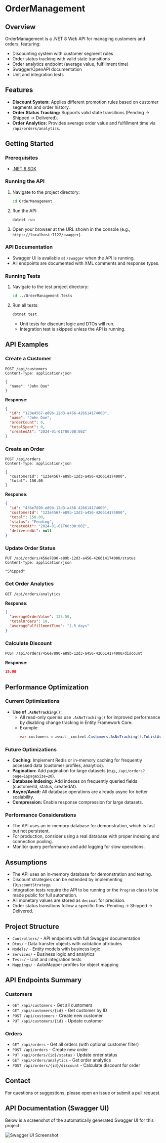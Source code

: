 # OrderManagement

## Overview
OrderManagement is a .NET 8 Web API for managing customers and orders, featuring:
- Discounting system with customer segment rules
- Order status tracking with valid state transitions
- Order analytics endpoint (average value, fulfillment time)
- Swagger/OpenAPI documentation
- Unit and integration tests

## Features
- **Discount System:** Applies different promotion rules based on customer segments and order history.
- **Order Status Tracking:** Supports valid state transitions (Pending → Shipped → Delivered).
- **Order Analytics:** Provides average order value and fulfillment time via `/api/orders/analytics`.

## Getting Started

### Prerequisites
- [.NET 8 SDK](https://dotnet.microsoft.com/en-us/download/dotnet/8.0)

### Running the API
1. Navigate to the project directory:
   ```sh
   cd OrderManagement
   ```
2. Run the API:
   ```sh
   dotnet run
   ```
3. Open your browser at the URL shown in the console (e.g., `https://localhost:7122/swagger`).

### API Documentation
- Swagger UI is available at `/swagger` when the API is running.
- All endpoints are documented with XML comments and response types.

### Running Tests
1. Navigate to the test project directory:
   ```sh
   cd ../OrderManagement.Tests
   ```
2. Run all tests:
   ```sh
   dotnet test
   ```
   - Unit tests for discount logic and DTOs will run.
   - Integration test is skipped unless the API is running.

## API Examples

### Create a Customer
```http
POST /api/customers
Content-Type: application/json

{
  "name": "John Doe"
}
```

**Response:**
```json
{
  "id": "123e4567-e89b-12d3-a456-426614174000",
  "name": "John Doe",
  "orderCount": 0,
  "totalSpent": 0,
  "createdAt": "2024-01-01T00:00:00Z"
}
```

### Create an Order
```http
POST /api/orders
Content-Type: application/json

{
  "customerId": "123e4567-e89b-12d3-a456-426614174000",
  "total": 150.00
}
```

**Response:**
```json
{
  "id": "456e7890-e89b-12d3-a456-426614174000",
  "customerId": "123e4567-e89b-12d3-a456-426614174000",
  "total": 150.00,
  "status": "Pending",
  "createdAt": "2024-01-01T00:00:00Z",
  "deliveredAt": null
}
```

### Update Order Status
```http
PUT /api/orders/456e7890-e89b-12d3-a456-426614174000/status
Content-Type: application/json

"Shipped"
```

### Get Order Analytics
```http
GET /api/orders/analytics
```

**Response:**
```json
{
  "averageOrderValue": 125.50,
  "totalOrders": 10,
  "averageFulfillmentTime": "2.5 days"
}
```

### Calculate Discount
```http
POST /api/orders/456e7890-e89b-12d3-a456-426614174000/discount
```

**Response:**
```json
15.00
```

## Performance Optimization

### Current Optimizations
- **Use of `.AsNoTracking()`:**
  - All read-only queries use `.AsNoTracking()` for improved performance by disabling change tracking in Entity Framework Core.
  - Example:
    ```csharp
    var customers = await _context.Customers.AsNoTracking().ToListAsync();
    ```

### Future Optimizations
- **Caching:** Implement Redis or in-memory caching for frequently accessed data (customer profiles, analytics).
- **Pagination:** Add pagination for large datasets (e.g., `/api/orders?page=1&pageSize=20`).
- **Database Indexing:** Add indexes on frequently queried fields (customerId, status, createdAt).
- **Async/Await:** All database operations are already async for better scalability.
- **Compression:** Enable response compression for large datasets.

### Performance Considerations
- The API uses an in-memory database for demonstration, which is fast but not persistent.
- For production, consider using a real database with proper indexing and connection pooling.
- Monitor query performance and add logging for slow operations.

## Assumptions
- The API uses an in-memory database for demonstration and testing.
- Discount strategies can be extended by implementing `IDiscountStrategy`.
- Integration tests require the API to be running or the `Program` class to be made public for full automation.
- All monetary values are stored as `decimal` for precision.
- Order status transitions follow a specific flow: Pending → Shipped → Delivered.

## Project Structure
- `Controllers/` - API endpoints with full Swagger documentation
- `Dtos/` - Data transfer objects with validation attributes
- `Models/` - Entity models with business logic
- `Services/` - Business logic and analytics
- `Tests/` - Unit and integration tests
- `Mappings/` - AutoMapper profiles for object mapping

## API Endpoints Summary

### Customers
- `GET /api/customers` - Get all customers
- `GET /api/customers/{id}` - Get customer by ID
- `POST /api/customers` - Create new customer
- `PUT /api/customers/{id}` - Update customer

### Orders
- `GET /api/orders` - Get all orders (with optional customer filter)
- `POST /api/orders` - Create new order
- `PUT /api/orders/{id}/status` - Update order status
- `GET /api/orders/analytics` - Get order analytics
- `POST /api/orders/{id}/discount` - Calculate discount for order

## Contact
For questions or suggestions, please open an issue or submit a pull request.

## API Documentation (Swagger UI)

Below is a screenshot of the automatically generated Swagger UI for this project:

![Swagger UI Screenshot](/OrderManagement/images/swagger.png)